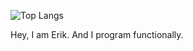 ![Top Langs](https://github-readme-stats.vercel.app/api/top-langs/?username=erikthekim&layout=compact) 


Hey, I am Erik. And I program functionally.
